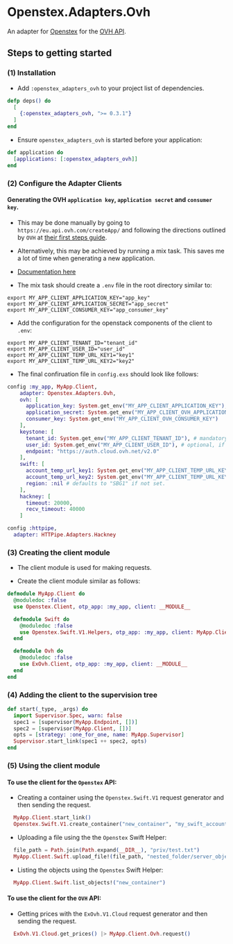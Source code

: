 # Openstex.Adapters.Ovh

An adapter for [Openstex](https://github.com/stephenmoloney/openstex)
for the [OVH API](https://github.com/stephenmoloney/ex_ovh).


## Steps to getting started

### (1) Installation

- Add `:openstex_adapters_ovh` to your project list of dependencies.

```elixir
defp deps() do
  [
    {:openstex_adapters_ovh, ">= 0.3.1"}
  ]
end
```

- Ensure `openstex_adapters_ovh` is started before your application:

```elixir
def application do
  [applications: [:openstex_adapters_ovh]]
end
```

### (2) Configure the Adapter Clients

#### Generating the OVH `application key`, `application secret` and `consumer key`.

- This may be done manually by going to `https://eu.api.ovh.com/createApp/` and following the directions outlined by `OVH` at
[their first steps guide](https://api.ovh.com/g934.first_step_with_api).

- Alternatively, this may be achieved by running a mix task. This saves me a lot of time when generating a new application.

- [Documentation here](https://github.com/stephenmoloney/ex_ovh/blob/master/docs/mix_task.md)

- The mix task should create a `.env` file in the root directory similar to:

```shell
export MY_APP_CLIENT_APPLICATION_KEY="app_key"
export MY_APP_CLIENT_APPLICATION_SECRET="app_secret"
export MY_APP_CLIENT_CONSUMER_KEY="app_consumer_key"
```

- Add the configuration for the openstack components of the client to `.env`:

```shell
export MY_APP_CLIENT_TENANT_ID="tenant_id"
export MY_APP_CLIENT_USER_ID="user_id"
export MY_APP_CLIENT_TEMP_URL_KEY1="key1"
export MY_APP_CLIENT_TEMP_URL_KEY2="key2"
```

- The final confiruation file in `config.exs` should look like follows:

```elixir
config :my_app, MyApp.Client,
    adapter: Openstex.Adapters.Ovh,
    ovh: [
      application_key: System.get_env("MY_APP_CLIENT_APPLICATION_KEY"),
      application_secret: System.get_env("MY_APP_CLIENT_OVH_APPLICATION_SECRET"),
      consumer_key: System.get_env("MY_APP_CLIENT_OVH_CONSUMER_KEY")
    ],
    keystone: [
      tenant_id: System.get_env("MY_APP_CLIENT_TENANT_ID"), # mandatory, corresponds to an ovh project id or ovh servicename
      user_id: System.get_env("MY_APP_CLIENT_USER_ID"), # optional, if absent a user will be created using the ovh api.
      endpoint: "https://auth.cloud.ovh.net/v2.0"
    ],
    swift: [
      account_temp_url_key1: System.get_env("MY_APP_CLIENT_TEMP_URL_KEY1"), # defaults to :nil if absent
      account_temp_url_key2: System.get_env("MY_APP_CLIENT_TEMP_URL_KEY2"), # defaults to :nil if absent
      region: :nil # defaults to "SBG1" if not set.
    ],
    hackney: [
      timeout: 20000,
      recv_timeout: 40000
    ]

config :httpipe,
  adapter: HTTPipe.Adapters.Hackney
```


### (3) Creating the client module

- The client module is used for making requests.

- Create the client module similar as follows:

```elixir
defmodule MyApp.Client do
  @moduledoc :false
  use Openstex.Client, otp_app: :my_app, client: __MODULE__

  defmodule Swift do
    @moduledoc :false
    use Openstex.Swift.V1.Helpers, otp_app: :my_app, client: MyApp.Client
  end

  defmodule Ovh do
    @moduledoc :false
    use ExOvh.Client, otp_app: :my_app, client: __MODULE__
  end
end
```

### (4) Adding the client to the supervision tree

```elixir
def start(_type, _args) do
  import Supervisor.Spec, warn: false
  spec1 = [supervisor(MyApp.Endpoint, [])]
  spec2 = [supervisor(MyApp.Client, [])]
  opts = [strategy: :one_for_one, name: MyApp.Supervisor]
  Supervisor.start_link(spec1 ++ spec2, opts)
end
```

### (5) Using the client module

#### To use the client for the `Openstex` API:

- Creating a container using the `Openstex.Swift.V1` request generator and then sending the request.
```elixir
  MyApp.Client.start_link()
  Openstex.Swift.V1.create_container("new_container", "my_swift_account") |> MyApp.Client.request()
```

- Uploading a file using the the `Openstex` Swift Helper:
```elixir
  file_path = Path.join(Path.expand(__DIR__), "priv/test.txt")
  MyApp.Client.Swift.upload_file!(file_path, "nested_folder/server_object.txt", "new_container")
```

- Listing the objects using the `Openstex` Swift Helper:
```elixir
  MyApp.Client.Swift.list_objects!("new_container")
```


#### To use the client for the `OVH` API:

- Getting prices with the `ExOvh.V1.Cloud` request generator and then sending the request.
```elixir
  ExOvh.V1.Cloud.get_prices() |> MyApp.Client.Ovh.request()
```
